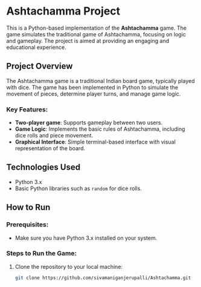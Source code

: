 # Ashtachamma Project

This is a Python-based implementation of the **Ashtachamma** game. The game simulates the traditional game of Ashtachamma, focusing on logic and gameplay. The project is aimed at providing an engaging and educational experience.

## Project Overview

The Ashtachamma game is a traditional Indian board game, typically played with dice. The game has been implemented in Python to simulate the movement of pieces, determine player turns, and manage game logic.

### Key Features:
- **Two-player game**: Supports gameplay between two users.
- **Game Logic**: Implements the basic rules of Ashtachamma, including dice rolls and piece movement.
- **Graphical Interface**: Simple terminal-based interface with visual representation of the board.

## Technologies Used

- Python 3.x
- Basic Python libraries such as `random` for dice rolls.

## How to Run

### Prerequisites:
- Make sure you have Python 3.x installed on your system.

### Steps to Run the Game:
1. Clone the repository to your local machine:
   ```bash
   git clone https://github.com/sivamaniganjerupalli/Ashtachamma.git
